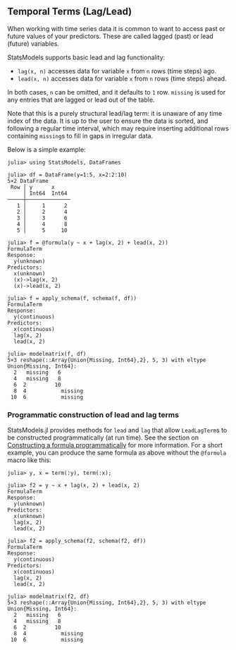 ## Temporal Terms (Lag/Lead)

When working with time series data it is common to want to access past or future values of your predictors.
These are called lagged (past) or lead (future) variables.

StatsModels supports basic lead and lag functionality:

- `lag(x, n)` accesses data for variable `x` from `n` rows (time steps) ago.
- `lead(x, n)` accesses data for variable `x` from `n` rows (time steps) ahead.

In both cases, `n` can be omitted, and it defaults to `1` row.
`missing` is used for any entries that are lagged or lead out of the table.

Note that this is a purely structural lead/lag term: it is unaware of any
time index of the data. It is up to the user to ensure the data is sorted,
and following a regular time interval, which may require inserting additional
rows containing `missing`s  to fill in gaps in irregular data.

Below is a simple example:
```jldoctest leadlag
julia> using StatsModels, DataFrames

julia> df = DataFrame(y=1:5, x=2:2:10)
5×2 DataFrame
 Row │ y      x
     │ Int64  Int64
─────┼──────────────
   1 │     1      2
   2 │     2      4
   3 │     3      6
   4 │     4      8
   5 │     5     10

julia> f = @formula(y ~ x + lag(x, 2) + lead(x, 2))
FormulaTerm
Response:
  y(unknown)
Predictors:
  x(unknown)
  (x)->lag(x, 2)
  (x)->lead(x, 2)

julia> f = apply_schema(f, schema(f, df))
FormulaTerm
Response:
  y(continuous)
Predictors:
  x(continuous)
  lag(x, 2)
  lead(x, 2)

julia> modelmatrix(f, df)
5×3 reshape(::Array{Union{Missing, Int64},2}, 5, 3) with eltype Union{Missing, Int64}:
  2   missing   6
  4   missing   8
  6  2         10
  8  4           missing
 10  6           missing
```

### Programmatic construction of lead and lag terms

StatsModels.jl provides methods for `lead` and `lag` that allow `LeadLagTerm`s
to be constructed programmatically (at run time).  See the section on
[Constructing a formula programmatically](@ref) for more information.  For a
short example, you can produce the same formula as above without the `@formula`
macro like this:

```jldoctest leadlag
julia> y, x = term(:y), term(:x);

julia> f2 = y ~ x + lag(x, 2) + lead(x, 2)
FormulaTerm
Response:
  y(unknown)
Predictors:
  x(unknown)
  lag(x, 2)
  lead(x, 2)

julia> f2 = apply_schema(f2, schema(f2, df))
FormulaTerm
Response:
  y(continuous)
Predictors:
  x(continuous)
  lag(x, 2)
  lead(x, 2)

julia> modelmatrix(f2, df)
5×3 reshape(::Array{Union{Missing, Int64},2}, 5, 3) with eltype Union{Missing, Int64}:
  2   missing   6       
  4   missing   8       
  6  2         10       
  8  4           missing
 10  6           missing
```
